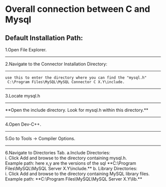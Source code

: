# Overall connection between C and Mysql
## Default Installation Path:
1.Open File Explorer.<hr>
2.Navigate to the Connector Installation Directory:<hr>
```
use this to enter the directory where you can find the "mysql.h"
 C:\Program Files\MySQL\MySQL Connector C X.Y\include.
```
<hr>
3.Locate mysql.h<hr> 
 **Open the include directory. Look for mysql.h within this directory.**
 <hr>
4.Open Dev-C++.
<hr>
5.Go to Tools -> Compiler Options.
<hr>
6.Navigate to Directories Tab.  
a.Include Directories:<br>
i. Click Add and browse to the directory containing mysql.h. <br>
Example path:
 here x,y are the versions of the sql
 **C:\Program Files\MySQL\MySQL Server X.Y\include.**
b. Library Directories:<br>
i. Click Add and browse to the directory containing MySQL library files.<br>
Example path:
<h>
 **C:\Program Files\MySQL\MySQL Server X.Y\lib.**

